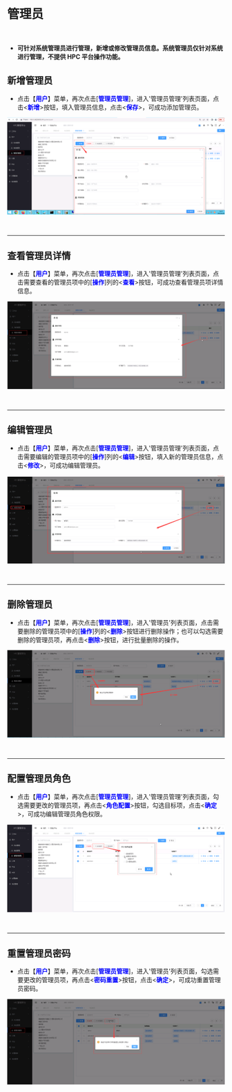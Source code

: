 管理员
===============================
&emsp;

+ **可针对系统管理员进行管理，新增或修改管理员信息。系统管理员仅针对系统进行管理，不提供 HPC 平台操作功能。**


## 新增管理员 ##
* 点击【**<font color=blue>用户</font>**】菜单，再次点击[**<font color=blue>管理员管理</font>**]，进入'管理员管理'列表页面，点击<**<font color=blue>新增</font>**>按钮，填入管理员信息，点击<**<font color=blue>保存</font>**>，可成功添加管理员。


![新增管理员](../_static/img/usermanagement/addAdministrator.png)


&emsp;

----------------------------------------------------------------------------------------------------------------------------------

## 查看管理员详情 ##

* 点击【**<font color=blue>用户</font>**】菜单，再次点击[**<font color=blue>管理员管理</font>**]，进入'管理员管理'列表页面，点击需要查看的管理员项中的[**<font color=blue>操作</font>**]列的<**<font color=blue>查看</font>**>按钮，可成功查看管理员项详情信息。

![查看管理员详情](../_static/img/usermanagement/administratorDetail.png)


&emsp;

----------------------------------------------------------------------------------------------------------------------------------

## 编辑管理员 ##

* 点击【**<font color=blue>用户</font>**】菜单，再次点击[**<font color=blue>管理员管理</font>**]，进入'管理员管理'列表页面，点击需要编辑的管理员项中的[**<font color=blue>操作</font>**]列的<**<font color=blue>编辑</font>**>按钮，填入新的管理员信息，点击<**<font color=blue>修改</font>**>，可成功编辑管理员。


![修改管理员](../_static/img/usermanagement/editAdministrator.png)


&emsp;

----------------------------------------------------------------------------------------------------------------------------------

## 删除管理员 ##

* 点击【**<font color=blue>用户</font>**】菜单，再次点击[**<font color=blue>管理员管理</font>**]，进入'管理员'列表页面，点击需要删除的管理员项中的[**<font color=blue>操作</font>**]列的<**<font color=blue>删除</font>**>按钮进行删除操作；也可以勾选需要删除的管理员项，再点击<**<font color=blue>删除</font>**>按钮，进行批量删除的操作。


![删除管理员](../_static/img/usermanagement/deleteAdministrator.png)


&emsp;

----------------------------------------------------------------------------------------------------------------------------------

## 配置管理员角色 ##

* 点击【**<font color=blue>用户</font>**】菜单，再次点击[**<font color=blue>管理员管理</font>**]，进入'管理员管理'列表页面，勾选需要更改的管理员项，再点击<**<font color=blue>角色配置</font>**>按钮，勾选目标项，点击<**<font color=blue>确定</font>**>，可成功编辑管理员角色权限。


![配置管理员角色](../_static/img/usermanagement/editAdministratorPermission.png)


&emsp;

----------------------------------------------------------------------------------------------------------------------------------

## 重置管理员密码 ##

* 点击【**<font color=blue>用户</font>**】菜单，再次点击[**<font color=blue>管理员管理</font>**]，进入'管理员'列表页面，勾选需要更改的管理员项，再点击<**<font color=blue>密码重置</font>**>按钮，点击<**<font color=blue>确定</font>**>，可成功重置管理员密码。

![删除管理员](../_static/img/usermanagement/resetPassword.png)


&emsp;
